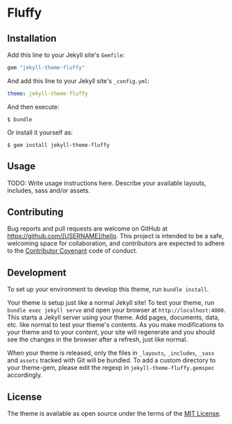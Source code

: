 # Fluffy

## Installation

Add this line to your Jekyll site's `Gemfile`:

```ruby
gem "jekyll-theme-fluffy"
```

And add this line to your Jekyll site's `_config.yml`:

```yaml
theme: jekyll-theme-fluffy
```

And then execute:

    $ bundle

Or install it yourself as:

    $ gem install jekyll-theme-fluffy

## Usage

TODO: Write usage instructions here. Describe your available layouts, includes, sass and/or assets.

## Contributing

Bug reports and pull requests are welcome on GitHub at https://github.com/[USERNAME]/hello. This project is intended to be a safe, welcoming space for collaboration, and contributors are expected to adhere to the [Contributor Covenant](http://contributor-covenant.org) code of conduct.

## Development

To set up your environment to develop this theme, run `bundle install`.

Your theme is setup just like a normal Jekyll site! To test your theme, run `bundle exec jekyll serve` and open your browser at `http://localhost:4000`. This starts a Jekyll server using your theme. Add pages, documents, data, etc. like normal to test your theme's contents. As you make modifications to your theme and to your content, your site will regenerate and you should see the changes in the browser after a refresh, just like normal.

When your theme is released, only the files in `_layouts`, `_includes`, `_sass` and `assets` tracked with Git will be bundled.
To add a custom directory to your theme-gem, please edit the regexp in `jekyll-theme-fluffy.gemspec` accordingly.

## License

The theme is available as open source under the terms of the [MIT License](https://opensource.org/licenses/MIT).

